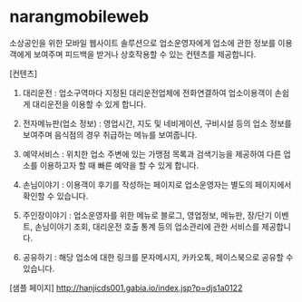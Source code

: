 # narangmobileweb

소상공인을 위한 모바일 웹사이트 솔루션으로 업소운영자에게 업소에 관한 정보를 이용객에게 보여주며 피드백을 받거나 상호작용할 수 있는 컨텐츠를 제공합니다.

[컨텐츠]

1. 대리운전 : 업소구역마다 지정된 대리운전업체에 전화연결하여 업소이용객이 손쉽게 대리운전을 이용할 수 있게 합니다.

2. 전자메뉴판(업소 정보) : 영업시간, 지도 및 네비게이션, 구비시설 등의 업소 정보를 보여주며 음식점의 경우 취급하는 메뉴를 보여줍니다.

3. 예약서비스 : 위치한 업소 주변에 있는 가맹점 목록과 검색기능을 제공하여 다른 업소를 이용하고자 할 때 빠른 예약을 할 수 있게 합니다.

4. 손님이야기 : 이용객이 후기를 작성하는 페이지로 업소운영자는 별도의 페이지에서 확인할 수 있습니다.

5. 주인장이야기 : 업소운영자를 위한 메뉴로 블로그, 영업정보, 메뉴판, 장/단기 이벤트, 손님이야기 조회, 대리운전 호출 통계 등의 업소관리에 관한 서비스를 제공합니다. 

6. 공유하기 : 해당 업소에 대한 링크를 문자메시지, 카카오톡, 페이스북으로 공유할 수 있습니다.


[샘플 페이지]
http://hanjicds001.gabia.io/index.jsp?p=djs1a0122


